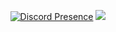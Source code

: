 <div align="center">
  
[![Discord Presence](https://lanyard-profile-readme.vercel.app/api/850540377957203968)](https://discord.com/users/850540377957203968)
  <img src="https://komarev.com/ghpvc/?username=b00walk3r-js\nlabel=Profile%20views&color=bc63c1&style=flat"></img>
  
</div>
